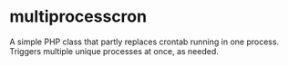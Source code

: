 # multiprocesscron
A simple PHP class that partly replaces crontab running in one process. Triggers multiple unique processes at once, as needed.
